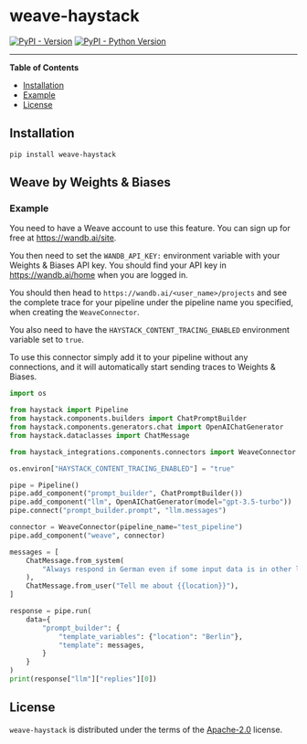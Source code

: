 # weave-haystack

[![PyPI - Version](https://img.shields.io/pypi/v/weave-haystack.svg)](https://pypi.org/project/weave-haystack)
[![PyPI - Python Version](https://img.shields.io/pypi/pyversions/weave-haystack)](https://pypi.org/project/weave-haystack)

---

**Table of Contents**

- [Installation](#installation)
- [Example](#example)
- [License](#license)


## Installation

```console
pip install weave-haystack
```

## Weave by Weights & Biases

### Example 

You need to have a Weave account to use this feature. You can sign up for free at https://wandb.ai/site.

You then need to set the `WANDB_API_KEY:` environment variable with your Weights & Biases API key. You should find 
your API key in https://wandb.ai/home when you are logged in. 

You should then head to `https://wandb.ai/<user_name>/projects` and see the complete trace for your pipeline under
the pipeline name you specified, when creating the `WeaveConnector`.

You also need to have the `HAYSTACK_CONTENT_TRACING_ENABLED` environment variable set to `true`.

To use this connector simply add it to your pipeline without any connections, and it will automatically start 
sending traces to Weights & Biases.

```python
import os

from haystack import Pipeline
from haystack.components.builders import ChatPromptBuilder
from haystack.components.generators.chat import OpenAIChatGenerator
from haystack.dataclasses import ChatMessage

from haystack_integrations.components.connectors import WeaveConnector

os.environ["HAYSTACK_CONTENT_TRACING_ENABLED"] = "true"

pipe = Pipeline()
pipe.add_component("prompt_builder", ChatPromptBuilder())
pipe.add_component("llm", OpenAIChatGenerator(model="gpt-3.5-turbo"))
pipe.connect("prompt_builder.prompt", "llm.messages")

connector = WeaveConnector(pipeline_name="test_pipeline")
pipe.add_component("weave", connector)

messages = [
    ChatMessage.from_system(
        "Always respond in German even if some input data is in other languages."
    ),
    ChatMessage.from_user("Tell me about {{location}}"),
]

response = pipe.run(
    data={
        "prompt_builder": {
            "template_variables": {"location": "Berlin"},
            "template": messages,
        }
    }
)
print(response["llm"]["replies"][0])
```

## License

`weave-haystack` is distributed under the terms of the [Apache-2.0](https://spdx.org/licenses/Apache-2.0.html) license.